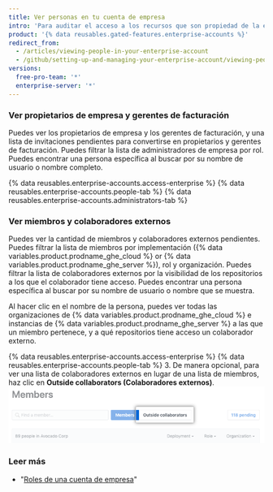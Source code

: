 ```yaml
---
title: Ver personas en tu cuenta de empresa
intro: 'Para auditar el acceso a los recursos que son propiedad de la empresa o el uso de la licencia de usuario, los propietarios de la empresa pueden ver cada administrador o miembro de la cuenta de empresa.'
product: '{% data reusables.gated-features.enterprise-accounts %}'
redirect_from:
  - /articles/viewing-people-in-your-enterprise-account
  - /github/setting-up-and-managing-your-enterprise-account/viewing-people-in-your-enterprise-account
versions:
  free-pro-team: '*'
  enterprise-server: '*'
---
```

### Ver propietarios de empresa y gerentes de facturación

Puedes ver los propietarios de empresa y los gerentes de facturación, y una lista de invitaciones pendientes para convertirse en propietarios y gerentes de facturación. Puedes filtrar la lista de administradores de empresa por rol. Puedes encontrar una persona específica al buscar por su nombre de usuario o nombre completo.

{% data reusables.enterprise-accounts.access-enterprise %}
{% data reusables.enterprise-accounts.people-tab %}
{% data reusables.enterprise-accounts.administrators-tab %}

### Ver miembros y colaboradores externos

Puedes ver la cantidad de miembros y colaboradores externos pendientes. Puedes filtrar la lista de miembros por implementación ({% data variables.product.prodname_ghe_cloud %} or {% data variables.product.prodname_ghe_server %}), rol y organización. Puedes filtrar la lista de colaboradores externos por la visibilidad de los repositorios a los que el colaborador tiene acceso. Puedes encontrar una persona específica al buscar por su nombre de usuario o nombre que se muestra.

Al hacer clic en el nombre de la persona, puedes ver todas las organizaciones de {% data variables.product.prodname_ghe_cloud %} e instancias de {% data variables.product.prodname_ghe_server %} a las que un miembro pertenece, y a qué repositorios tiene acceso un colaborador externo.

{% data reusables.enterprise-accounts.access-enterprise %}
{% data reusables.enterprise-accounts.people-tab %}
3. De manera opcional, para ver una lista de colaboradores externos en lugar de una lista de miembros, haz clic en **Outside collaborators (Colaboradores externos)**. ![Pestaña de colaboradores externos en la página de miembros de la organización](/assets/images/help/business-accounts/outside-collaborators-tab.png)

### Leer más

- "[Roles de una cuenta de empresa](/articles/roles-for-an-enterprise-account)"
